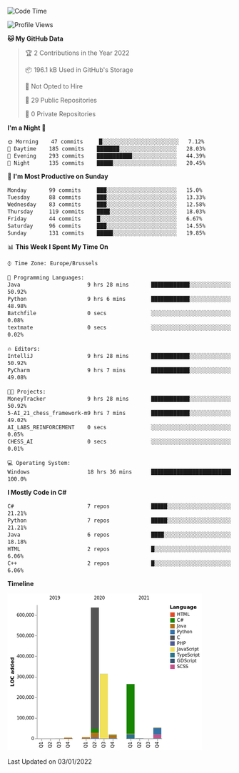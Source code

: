 <!--START_SECTION:waka-->
![Code Time](http://img.shields.io/badge/Code%20Time-109%20hrs%2037%20mins-blue)

![Profile Views](http://img.shields.io/badge/Profile%20Views-0-blue)

**🐱 My GitHub Data** 

> 🏆 2 Contributions in the Year 2022
 > 
> 📦 196.1 kB Used in GitHub's Storage 
 > 
> 🚫 Not Opted to Hire
 > 
> 📜 29 Public Repositories 
 > 
> 🔑 0 Private Repositories  
 > 
**I'm a Night 🦉** 

```text
🌞 Morning    47 commits     █░░░░░░░░░░░░░░░░░░░░░░░░   7.12% 
🌆 Daytime    185 commits    ███████░░░░░░░░░░░░░░░░░░   28.03% 
🌃 Evening    293 commits    ███████████░░░░░░░░░░░░░░   44.39% 
🌙 Night      135 commits    █████░░░░░░░░░░░░░░░░░░░░   20.45%

```
📅 **I'm Most Productive on Sunday** 

```text
Monday       99 commits     ███░░░░░░░░░░░░░░░░░░░░░░   15.0% 
Tuesday      88 commits     ███░░░░░░░░░░░░░░░░░░░░░░   13.33% 
Wednesday    83 commits     ███░░░░░░░░░░░░░░░░░░░░░░   12.58% 
Thursday     119 commits    ████░░░░░░░░░░░░░░░░░░░░░   18.03% 
Friday       44 commits     █░░░░░░░░░░░░░░░░░░░░░░░░   6.67% 
Saturday     96 commits     ███░░░░░░░░░░░░░░░░░░░░░░   14.55% 
Sunday       131 commits    █████░░░░░░░░░░░░░░░░░░░░   19.85%

```


📊 **This Week I Spent My Time On** 

```text
⌚︎ Time Zone: Europe/Brussels

💬 Programming Languages: 
Java                     9 hrs 28 mins       ████████████░░░░░░░░░░░░░   50.92% 
Python                   9 hrs 6 mins        ████████████░░░░░░░░░░░░░   48.98% 
Batchfile                0 secs              ░░░░░░░░░░░░░░░░░░░░░░░░░   0.08% 
textmate                 0 secs              ░░░░░░░░░░░░░░░░░░░░░░░░░   0.02%

🔥 Editors: 
IntelliJ                 9 hrs 28 mins       ████████████░░░░░░░░░░░░░   50.92% 
PyCharm                  9 hrs 7 mins        ████████████░░░░░░░░░░░░░   49.08%

🐱‍💻 Projects: 
MoneyTracker             9 hrs 28 mins       ████████████░░░░░░░░░░░░░   50.92% 
5-AI_21_chess_framework-m9 hrs 7 mins        ████████████░░░░░░░░░░░░░   49.02% 
AI_LABS_REINFORCEMENT    0 secs              ░░░░░░░░░░░░░░░░░░░░░░░░░   0.05% 
CHESS_AI                 0 secs              ░░░░░░░░░░░░░░░░░░░░░░░░░   0.01%

💻 Operating System: 
Windows                  18 hrs 36 mins      █████████████████████████   100.0%

```

**I Mostly Code in C#** 

```text
C#                       7 repos             █████░░░░░░░░░░░░░░░░░░░░   21.21% 
Python                   7 repos             █████░░░░░░░░░░░░░░░░░░░░   21.21% 
Java                     6 repos             ████░░░░░░░░░░░░░░░░░░░░░   18.18% 
HTML                     2 repos             █░░░░░░░░░░░░░░░░░░░░░░░░   6.06% 
C++                      2 repos             █░░░░░░░░░░░░░░░░░░░░░░░░   6.06%

```


**Timeline**

![Chart not found](https://raw.githubusercontent.com/Arafa42/Arafa42/main/charts/bar_graph.png) 


 Last Updated on 03/01/2022
<!--END_SECTION:waka-->


<!-- 
[![Hits](https://hits.seeyoufarm.com/api/count/incr/badge.svg?url=https%3A%2F%2Fgithub.com%2FArafa42&count_bg=%23455AF3&title_bg=%23262D3B&icon=github.svg&icon_color=%23588EF7&title=visitors&edge_flat=false)](https://hits.seeyoufarm.com)
 -->
